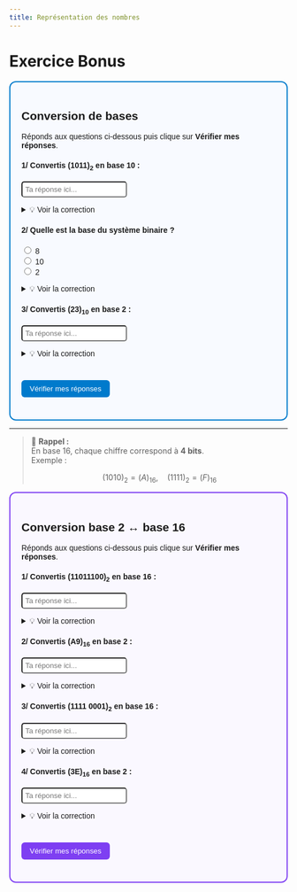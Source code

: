 ```yaml
---
title: Représentation des nombres
---
```


<link rel="stylesheet" href="../assets/style.css" />
<script src="https://cdn.jsdelivr.net/npm/mathjax@3/es5/tex-mml-chtml.js"></script>

# Exercice Bonus

<div id="quiz" style="border: 2px solid #007acc; padding: 20px; border-radius: 12px; background: #f8faff; font-family: sans-serif;">
  <h2>Conversion de bases</h2>
  <p>Réponds aux questions ci-dessous puis clique sur <strong>Vérifier mes réponses</strong>.</p>

  <!-- Question 1 -->
  <div style="margin-top: 15px;">
    <h4>1/ Convertis <strong>(1011)<sub>2</sub></strong> en base 10 :</h4>
    <input type="text" id="q1" placeholder="Ta réponse ici..." style="padding: 5px; border-radius: 5px;">
    <p id="f1" style="margin-top: 5px;"></p>
    <details style="margin-top: 5px;">
      <summary>💡 Voir la correction</summary>
      <p>(1011)<sub>2</sub> = 1×2³ + 0×2² + 1×2¹ + 1×2⁰ = <strong>11</strong></p>
    </details>
  </div>

  <!-- Question 2 -->
  <div style="margin-top: 20px;">
    <h4>2/ Quelle est la base du système binaire ?</h4>
    <label><input type="radio" name="q2" value="8"> 8</label><br>
    <label><input type="radio" name="q2" value="10"> 10</label><br>
    <label><input type="radio" name="q2" value="2"> 2</label><br>
    <p id="f2" style="margin-top: 5px;"></p>
    <details style="margin-top: 5px;">
      <summary>💡 Voir la correction</summary>
      <p>Le système binaire est basé sur la base <strong>2</strong> (chiffres possibles : 0 et 1).</p>
    </details>
  </div>

  <!-- Question 3 -->
  <div style="margin-top: 20px;">
    <h4>3/ Convertis <strong>(23)<sub>10</sub></strong> en base 2 :</h4>
    <input type="text" id="q3" placeholder="Ta réponse ici..." style="padding: 5px; border-radius: 5px;">
    <p id="f3" style="margin-top: 5px;"></p>
    <details style="margin-top: 5px;">
      <summary>💡 Voir la correction</summary>
      <p>(23)<sub>10</sub> = <strong>10111</strong><sub>2</sub></p>
    </details>
  </div>

  <!-- Bouton de validation -->
  <button onclick="verifierQuiz()" 
          style="margin-top: 25px; background-color: #007acc; color: white; border: none; border-radius: 6px; padding: 8px 15px; cursor: pointer;">
    Vérifier mes réponses
  </button>

  <h3 id="score" style="margin-top: 20px;"></h3>
</div>

<script>
function verifierQuiz() {
  let score = 0;

  // Question 1
  const q1 = document.getElementById("q1").value.trim();
  const f1 = document.getElementById("f1");
  if (q1 === "11") {
    f1.textContent = "✅ Bonne réponse !";
    f1.style.color = "green";
    score++;
  } else {
    f1.textContent = "❌ Mauvaise réponse.";
    f1.style.color = "red";
  }

  // Question 2
  const q2 = document.querySelector('input[name="q2"]:checked');
  const f2 = document.getElementById("f2");
  if (q2 && q2.value === "2") {
    f2.textContent = "✅ Bonne réponse !";
    f2.style.color = "green";
    score++;
  } else {
    f2.textContent = "❌ Mauvaise réponse.";
    f2.style.color = "red";
  }

  // Question 3
  const q3 = document.getElementById("q3").value.trim();
  const f3 = document.getElementById("f3");
  if (q3 === "10111") {
    f3.textContent = "✅ Bonne réponse !";
    f3.style.color = "green";
    score++;
  } else {
    f3.textContent = "❌ Mauvaise réponse.";
    f3.style.color = "red";
  }

  // Score final
  const scoreText = document.getElementById("score");
  scoreText.innerHTML = `🎯 Ton score : <strong>${score}/3</strong>`;
}
</script>


---

> 🔎 **Rappel :**  
> En base 16, chaque chiffre correspond à **4 bits**.  
> Exemple :  
> 
> $$(1010)_2 = (A)_{16}, \quad (1111)_2 = (F)_{16}$$
> 


<div id="quiz" style="border: 2px solid #7e3ff2; padding: 20px; border-radius: 12px; background: #faf8ff; font-family: sans-serif;">
  <h2> Conversion base 2 ↔ base 16</h2>
  <p>Réponds aux questions ci-dessous puis clique sur <strong>Vérifier mes réponses</strong>.</p>

  <!-- Question 1 -->
  <div style="margin-top: 15px;">
    <h4>1/ Convertis <strong>(11011100)<sub>2</sub></strong> en base 16 :</h4>
    <input type="text" id="q1" placeholder="Ta réponse ici..." style="padding: 5px; border-radius: 5px;">
    <p id="f1" style="margin-top: 5px;"></p>
    <details style="margin-top: 5px;">
      <summary>💡 Voir la correction</summary>
      <p>
        (1101 1100)<sub>2</sub> = D C en base 16.  
        En regroupant 4 bits : 1101 = D et 1100 = C → <strong>(DC)<sub>16</sub></strong>
      </p>
    </details>
  </div>

  <!-- Question 2 -->
  <div style="margin-top: 20px;">
    <h4>2/ Convertis <strong>(A9)<sub>16</sub></strong> en base 2 :</h4>
    <input type="text" id="q2" placeholder="Ta réponse ici..." style="padding: 5px; border-radius: 5px;">
    <p id="f2" style="margin-top: 5px;"></p>
    <details style="margin-top: 5px;">
      <summary>💡 Voir la correction</summary>
      <p>
        A = 10 → 1010, 9 = 1001  
        Donc (A9)<sub>16</sub> = <strong>10101001<sub>2</sub></strong>
      </p>
    </details>
  </div>

  <!-- Question 3 -->
  <div style="margin-top: 20px;">
    <h4>3/ Convertis <strong>(1111 0001)<sub>2</sub></strong> en base 16 :</h4>
    <input type="text" id="q3" placeholder="Ta réponse ici..." style="padding: 5px; border-radius: 5px;">
    <p id="f3" style="margin-top: 5px;"></p>
    <details style="margin-top: 5px;">
      <summary>💡 Voir la correction</summary>
      <p>
        (1111)(0001) → F 1  
        Donc (1111 0001)<sub>2</sub> = <strong>(F1)<sub>16</sub></strong>
      </p>
    </details>
  </div>

  <!-- Question 4 -->
  <div style="margin-top: 20px;">
    <h4>4/ Convertis <strong>(3E)<sub>16</sub></strong> en base 2 :</h4>
    <input type="text" id="q4" placeholder="Ta réponse ici..." style="padding: 5px; border-radius: 5px;">
    <p id="f4" style="margin-top: 5px;"></p>
    <details style="margin-top: 5px;">
      <summary>💡 Voir la correction</summary>
      <p>
        3 = 0011 et E = 1110  
        Donc (3E)<sub>16</sub> = <strong>00111110<sub>2</sub></strong>
      </p>
    </details>
  </div>

  <!-- Validation -->
  <button onclick="verifierQuiz()" 
          style="margin-top: 25px; background-color: #7e3ff2; color: white; border: none; border-radius: 6px; padding: 8px 15px; cursor: pointer;">
    Vérifier mes réponses
  </button>

  <h3 id="score" style="margin-top: 20px;"></h3>
</div>

<script>
function verifierQuiz() {
  let score = 0;

  // Question 1
  const q1 = document.getElementById("q1").value.trim().toUpperCase();
  const f1 = document.getElementById("f1");
  if (q1 === "DC") {
    f1.textContent = "✅ Bonne réponse !";
    f1.style.color = "green";
    score++;
  } else {
    f1.textContent = "❌ Mauvaise réponse (attendu : DC).";
    f1.style.color = "red";
  }

  // Question 2
  const q2 = document.getElementById("q2").value.trim();
  const f2 = document.getElementById("f2");
  if (q2 === "10101001") {
    f2.textContent = "✅ Bonne réponse !";
    f2.style.color = "green";
    score++;
  } else {
    f2.textContent = "❌ Mauvaise réponse (attendu : 10101001).";
    f2.style.color = "red";
  }

  // Question 3
  const q3 = document.getElementById("q3").value.trim().toUpperCase();
  const f3 = document.getElementById("f3");
  if (q3 === "F1") {
    f3.textContent = "✅ Bonne réponse !";
    f3.style.color = "green";
    score++;
  } else {
    f3.textContent = "❌ Mauvaise réponse (attendu : F1).";
    f3.style.color = "red";
  }

  // Question 4
  const q4 = document.getElementById("q4").value.trim();
  const f4 = document.getElementById("f4");
  if (q4 === "00111110") {
    f4.textContent = "✅ Bonne réponse !";
    f4.style.color = "green";
    score++;
  } else {
    f4.textContent = "❌ Mauvaise réponse (attendu : 00111110).";
    f4.style.color = "red";
  }

  // Score final
  const scoreText = document.getElementById("score");
  scoreText.innerHTML = `🎯 Ton score : <strong>${score}/4</strong>`;
}
</script>
